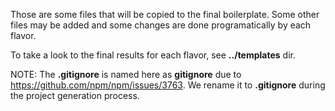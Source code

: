 Those are some files that will be copied to the final boilerplate. Some other files may be added and some changes are done programatically by each flavor.

To take a look to the final results for each flavor, see **../templates** dir.

NOTE: The **.gitignore** is named here as **gitignore** due to https://github.com/npm/npm/issues/3763. We rename it to **.gitignore** during the project generation process.